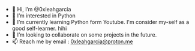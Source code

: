 - 👋 Hi, I’m @0xleahgarcia
- 👀 I’m interested in Python
- 🌱 I’m currently learning Python form Youtube. I'm consider my-self as a good self-learner. hihi 
- 💞️ I’m looking to collaborate on some projects in the future.
- 📫 Reach me by email : 0xleahgarcia@proton.me 

<!---
0xleahgarcia/0xleahgarcia is a ✨ special ✨ repository because its `README.md` (this file) appears on your GitHub profile.
You can click the Preview link to take a look at your changes.
--->
